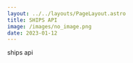 ```yaml
---
layout: ../../layouts/PageLayout.astro
title: SHIPS API
image: /images/no_image.png
date: 2023-01-12
---
```

ships api
